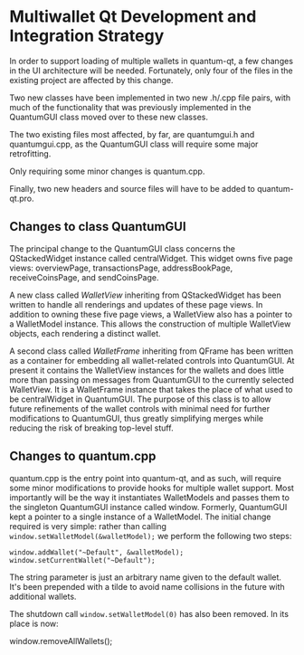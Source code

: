Multiwallet Qt Development and Integration Strategy
===================================================

In order to support loading of multiple wallets in quantum-qt, a few changes in the UI architecture will be needed.
Fortunately, only four of the files in the existing project are affected by this change.

Two new classes have been implemented in two new .h/.cpp file pairs, with much of the functionality that was previously
implemented in the QuantumGUI class moved over to these new classes.

The two existing files most affected, by far, are quantumgui.h and quantumgui.cpp, as the QuantumGUI class will require
some major retrofitting.

Only requiring some minor changes is quantum.cpp.

Finally, two new headers and source files will have to be added to quantum-qt.pro.

Changes to class QuantumGUI
---------------------------
The principal change to the QuantumGUI class concerns the QStackedWidget instance called centralWidget.
This widget owns five page views: overviewPage, transactionsPage, addressBookPage, receiveCoinsPage, and sendCoinsPage.

A new class called *WalletView* inheriting from QStackedWidget has been written to handle all renderings and updates of
these page views. In addition to owning these five page views, a WalletView also has a pointer to a WalletModel instance.
This allows the construction of multiple WalletView objects, each rendering a distinct wallet.

A second class called *WalletFrame* inheriting from QFrame has been written as a container for embedding all wallet-related
controls into QuantumGUI. At present it contains the WalletView instances for the wallets and does little more than passing on messages
from QuantumGUI to the currently selected WalletView. It is a WalletFrame instance
that takes the place of what used to be centralWidget in QuantumGUI. The purpose of this class is to allow future
refinements of the wallet controls with minimal need for further modifications to QuantumGUI, thus greatly simplifying
merges while reducing the risk of breaking top-level stuff.

Changes to quantum.cpp
----------------------
quantum.cpp is the entry point into quantum-qt, and as such, will require some minor modifications to provide hooks for
multiple wallet support. Most importantly will be the way it instantiates WalletModels and passes them to the
singleton QuantumGUI instance called window. Formerly, QuantumGUI kept a pointer to a single instance of a WalletModel.
The initial change required is very simple: rather than calling `window.setWalletModel(&walletModel);` we perform the
following two steps:

	window.addWallet("~Default", &walletModel);
	window.setCurrentWallet("~Default");

The string parameter is just an arbitrary name given to the default wallet. It's been prepended with a tilde to avoid name collisions in the future with additional wallets.

The shutdown call `window.setWalletModel(0)` has also been removed. In its place is now:

window.removeAllWallets();
